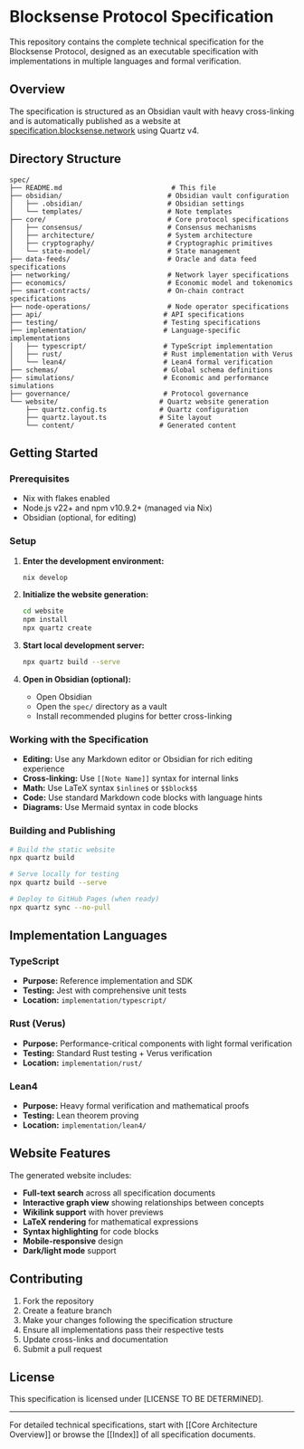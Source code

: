 # Blocksense Protocol Specification

This repository contains the complete technical specification for the Blocksense Protocol, designed as an executable specification with implementations in multiple languages and formal verification.

## Overview

The specification is structured as an Obsidian vault with heavy cross-linking and is automatically published as a website at [specification.blocksense.network](https://specification.blocksense.network) using Quartz v4.

## Directory Structure

```
spec/
├── README.md                           # This file
├── obsidian/                          # Obsidian vault configuration
│   ├── .obsidian/                     # Obsidian settings
│   └── templates/                     # Note templates
├── core/                              # Core protocol specifications
│   ├── consensus/                     # Consensus mechanisms
│   ├── architecture/                  # System architecture
│   ├── cryptography/                  # Cryptographic primitives
│   └── state-model/                   # State management
├── data-feeds/                        # Oracle and data feed specifications
├── networking/                        # Network layer specifications
├── economics/                         # Economic model and tokenomics
├── smart-contracts/                   # On-chain contract specifications
├── node-operations/                   # Node operator specifications
├── api/                              # API specifications
├── testing/                          # Testing specifications
├── implementation/                   # Language-specific implementations
│   ├── typescript/                   # TypeScript implementation
│   ├── rust/                         # Rust implementation with Verus
│   └── lean4/                        # Lean4 formal verification
├── schemas/                          # Global schema definitions
├── simulations/                      # Economic and performance simulations
├── governance/                       # Protocol governance
└── website/                         # Quartz website generation
    ├── quartz.config.ts             # Quartz configuration
    ├── quartz.layout.ts             # Site layout
    └── content/                     # Generated content
```

## Getting Started

### Prerequisites

- Nix with flakes enabled
- Node.js v22+ and npm v10.9.2+ (managed via Nix)
- Obsidian (optional, for editing)

### Setup

1. **Enter the development environment:**

   ```bash
   nix develop
   ```

2. **Initialize the website generation:**

   ```bash
   cd website
   npm install
   npx quartz create
   ```

3. **Start local development server:**

   ```bash
   npx quartz build --serve
   ```

4. **Open in Obsidian (optional):**
   - Open Obsidian
   - Open the `spec/` directory as a vault
   - Install recommended plugins for better cross-linking

### Working with the Specification

- **Editing:** Use any Markdown editor or Obsidian for rich editing experience
- **Cross-linking:** Use `[[Note Name]]` syntax for internal links
- **Math:** Use LaTeX syntax `$inline$` or `$$block$$`
- **Code:** Use standard Markdown code blocks with language hints
- **Diagrams:** Use Mermaid syntax in code blocks

### Building and Publishing

```bash
# Build the static website
npx quartz build

# Serve locally for testing
npx quartz build --serve

# Deploy to GitHub Pages (when ready)
npx quartz sync --no-pull
```

## Implementation Languages

### TypeScript

- **Purpose:** Reference implementation and SDK
- **Testing:** Jest with comprehensive unit tests
- **Location:** `implementation/typescript/`

### Rust (Verus)

- **Purpose:** Performance-critical components with light formal verification
- **Testing:** Standard Rust testing + Verus verification
- **Location:** `implementation/rust/`

### Lean4

- **Purpose:** Heavy formal verification and mathematical proofs
- **Testing:** Lean theorem proving
- **Location:** `implementation/lean4/`

## Website Features

The generated website includes:

- **Full-text search** across all specification documents
- **Interactive graph view** showing relationships between concepts
- **Wikilink support** with hover previews
- **LaTeX rendering** for mathematical expressions
- **Syntax highlighting** for code blocks
- **Mobile-responsive** design
- **Dark/light mode** support

## Contributing

1. Fork the repository
2. Create a feature branch
3. Make your changes following the specification structure
4. Ensure all implementations pass their respective tests
5. Update cross-links and documentation
6. Submit a pull request

## License

This specification is licensed under [LICENSE TO BE DETERMINED].

---

For detailed technical specifications, start with [[Core Architecture Overview]] or browse the [[Index]] of all specification documents.
